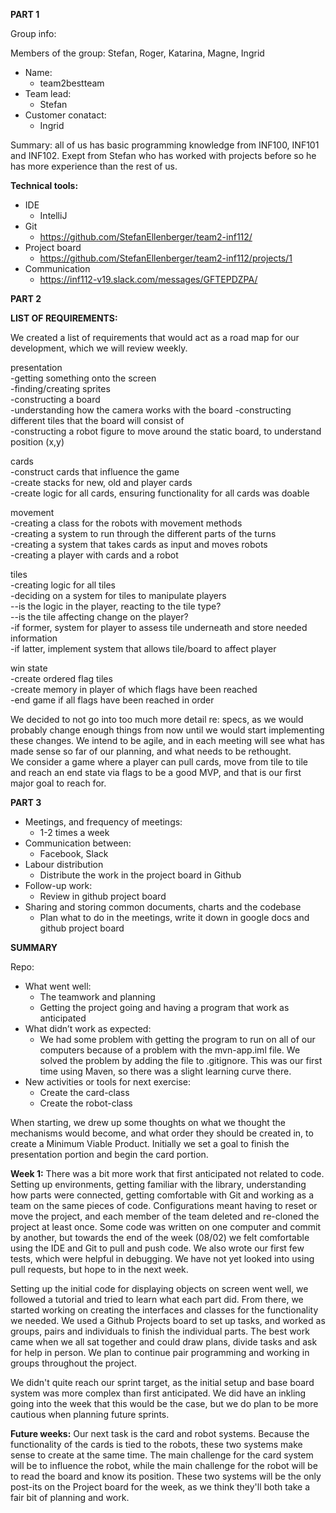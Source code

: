 
**PART 1**

Group info:

Members of the group:
 Stefan, Roger, Katarina, Magne, Ingrid
* Name:
  * team2bestteam
* Team lead:
  * Stefan
* Customer conatact:
  * Ingrid
  
Summary: all of us has basic programming knowledge from INF100, INF101 and INF102. Exept from Stefan who has worked with projects before so he has more experience than the rest of us.


**Technical tools:**
* IDE
  * IntelliJ
* Git
  * https://github.com/StefanEllenberger/team2-inf112/
* Project board
  * https://github.com/StefanEllenberger/team2-inf112/projects/1
* Communication 
  * https://inf112-v19.slack.com/messages/GFTEPDZPA/


**PART 2**

**LIST OF REQUIREMENTS:**

We created a list of requirements that would act as a road map for our development, which we will review weekly.

presentation  
-getting something onto the screen  
-finding/creating sprites  
-constructing a board  
-understanding how the camera works with the board
-constructing different tiles that the board will consist of   
-constructing a robot figure to move around the static board, to understand position (x,y)  

cards   
-construct cards that influence the game  
-create stacks for new, old and player cards  
-create logic for all cards, ensuring functionality for all cards was doable

movement  
-creating a class for the robots with movement methods  
-creating a system to run through the different parts of the turns  
-creating a system that takes cards as input and moves robots  
-creating a player with cards and a robot

tiles  
-creating logic for all tiles  
-deciding on a system for tiles to manipulate players  
--is the logic in the player, reacting to the tile type?  
--is the tile affecting change on the player?  
-if former, system for player to assess tile underneath and store needed information  
-if latter, implement system that allows tile/board to affect player

win state  
-create ordered flag tiles   
-create memory in player of which flags have been reached  
-end game if all flags have been reached in order


We decided to not go into too much more detail re: specs, as we would probably change enough things from now until we would start implementing these changes. 
We intend to be agile, and in each meeting will see what has made sense so far of our planning, and what needs to be rethought.  
We consider a game where a player can pull cards, move from tile to tile and reach an end state via flags to be a good MVP, and that is our first major goal to reach for. 



**PART 3**

* Meetings, and frequency of meetings: 
  * 1-2 times a week
* Communication between: 
  * Facebook, Slack
* Labour distribution 
  * Distribute the work in the project board in Github
* Follow-up work:
  * Review in github project board
* Sharing and storing common documents, charts and the codebase
  * Plan what to do in the meetings, write it down in google docs and github project board

**SUMMARY**

Repo:
* What went well:
  * The teamwork and planning
  * Getting the project going and having a program that work as anticipated
* What didn’t work as expected:
  * We had some problem with getting the program to run on all of our computers because of a problem with the mvn-app.iml file. We solved the problem by adding the file to .gitignore. This was our first time using Maven, so there was a slight learning curve there.   
* New activities or tools for next exercise:
  * Create the card-class
  * Create the robot-class

When starting, we drew up some thoughts on what we thought the mechanisms would become, and what order they should be created in, to create a Minimum Viable Product. Initially we set a goal to finish the presentation portion and begin the card portion.


**Week 1:**
There was a bit more work that first anticipated not related to code. Setting up environments, getting familiar with the library, understanding how parts were connected, getting comfortable with Git and working as a team on the same pieces of code. Configurations meant having to reset or move the project, and each member of the team deleted and re-cloned the project at least once. Some code was written on one computer and commit by another, but towards the end of the week (08/02) we felt comfortable using the IDE and Git to pull and push code. We also wrote our first few tests, which were helpful in debugging. We have not yet looked into using pull requests, but hope to in the next week. 

Setting up the initial code for displaying objects on screen went well, we followed a tutorial and tried to learn what each part did. From there, we started working on creating the interfaces and classes for the functionality we needed. We used a Github  Projects board to set up tasks, and worked as groups, pairs and individuals to finish the individual parts. The best work came when we all sat together and could draw plans, divide tasks and ask for help in person. We plan to continue pair programming and working in groups throughout the project. 

We didn't quite reach our sprint target, as the initial setup and base board system was more complex than first anticipated. We did have an inkling going into the week that this would be the case, but we do plan to be more cautious when planning future sprints. 

**Future weeks:**
Our next task is the card and robot systems. Because the functionality of the cards is tied to the robots, these two systems make sense to create at the same time. The main challenge for the card system will be to influence the robot, while the main challenge for the robot will be to read the board and know its position. These two systems will be the only post-its on the Project board for the week, as we think they'll both take a fair bit of planning and work. 


